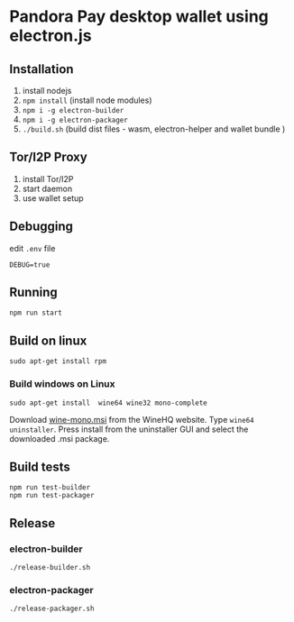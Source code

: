 # Pandora Pay desktop wallet using electron.js

## Installation
1. install nodejs
2. `npm install` (install node modules)
3. `npm i -g electron-builder`
4. `npm i -g electron-packager`
5. `./build.sh` (build dist files - wasm, electron-helper and wallet bundle )

## Tor/I2P Proxy
1. install Tor/I2P
2. start daemon
3. use wallet setup

## Debugging
edit `.env` file
```
DEBUG=true
```

## Running
```
npm run start
```

## Build on linux

```
sudo apt-get install rpm
```

### Build windows on Linux

```
sudo apt-get install  wine64 wine32 mono-complete
```

Download [wine-mono.msi](https://dl.winehq.org/wine/wine-mono/) from the WineHQ website.
Type `wine64 uninstaller`.
Press install from the uninstaller GUI and select the downloaded .msi package.

## Build tests
```
npm run test-builder
npm run test-packager
```

## Release

### electron-builder
```
./release-builder.sh
```

### electron-packager
```
./release-packager.sh
```
